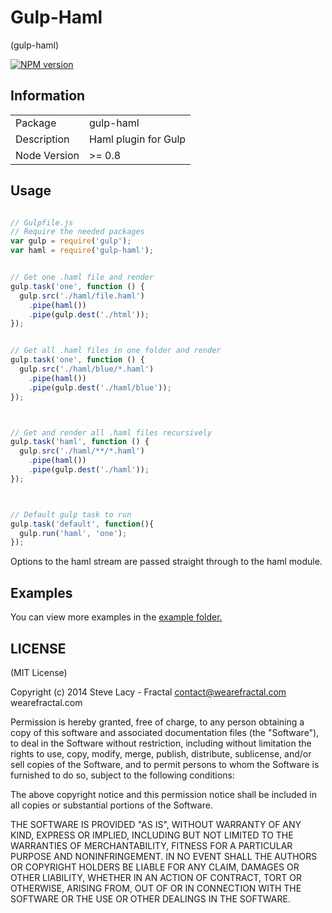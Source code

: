 Gulp-Haml 
===========

(gulp-haml)


[![NPM version](https://badge.fury.io/js/gulp-haml.png)](http://badge.fury.io/js/gulp-haml)

## Information

<table>
<tr> 
<td>Package</td><td>gulp-haml</td>
</tr>
<tr>
<td>Description</td>
<td>Haml plugin for Gulp</td>
</tr>
<tr>
<td>Node Version</td>
<td>>= 0.8</td>
</tr>
</table>

## Usage

```javascript

// Gulpfile.js
// Require the needed packages
var gulp = require('gulp');
var haml = require('gulp-haml');


// Get one .haml file and render
gulp.task('one', function () {
  gulp.src('./haml/file.haml')
    .pipe(haml())
    .pipe(gulp.dest('./html'));
});


// Get all .haml files in one folder and render
gulp.task('one', function () {
  gulp.src('./haml/blue/*.haml')
    .pipe(haml())
    .pipe(gulp.dest('./haml/blue'));
});



// Get and render all .haml files recursively 
gulp.task('haml', function () {
  gulp.src('./haml/**/*.haml')
    .pipe(haml())
    .pipe(gulp.dest('./haml'));
});



// Default gulp task to run
gulp.task('default', function(){
  gulp.run('haml', 'one');
});

```

Options to the haml stream are passed straight through to the haml module.

## Examples

You can view more examples in the [example folder.](https://github.com/stevelacy/gulp-haml/tree/master/examples)

## LICENSE

(MIT License)

Copyright (c) 2014 Steve Lacy - Fractal <contact@wearefractal.com> wearefractal.com

Permission is hereby granted, free of charge, to any person obtaining
a copy of this software and associated documentation files (the
"Software"), to deal in the Software without restriction, including
without limitation the rights to use, copy, modify, merge, publish,
distribute, sublicense, and/or sell copies of the Software, and to
permit persons to whom the Software is furnished to do so, subject to
the following conditions:

The above copyright notice and this permission notice shall be
included in all copies or substantial portions of the Software.

THE SOFTWARE IS PROVIDED "AS IS", WITHOUT WARRANTY OF ANY KIND,
EXPRESS OR IMPLIED, INCLUDING BUT NOT LIMITED TO THE WARRANTIES OF
MERCHANTABILITY, FITNESS FOR A PARTICULAR PURPOSE AND
NONINFRINGEMENT. IN NO EVENT SHALL THE AUTHORS OR COPYRIGHT HOLDERS BE
LIABLE FOR ANY CLAIM, DAMAGES OR OTHER LIABILITY, WHETHER IN AN ACTION
OF CONTRACT, TORT OR OTHERWISE, ARISING FROM, OUT OF OR IN CONNECTION
WITH THE SOFTWARE OR THE USE OR OTHER DEALINGS IN THE SOFTWARE.
